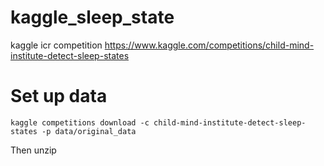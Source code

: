 # kaggle_sleep_state
kaggle icr competition https://www.kaggle.com/competitions/child-mind-institute-detect-sleep-states

# Set up data

```
kaggle competitions download -c child-mind-institute-detect-sleep-states -p data/original_data

```

Then unzip